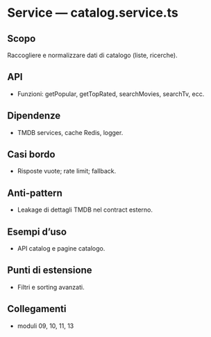# Service — catalog.service.ts

## Scopo
Raccogliere e normalizzare dati di catalogo (liste, ricerche).

## API
- Funzioni: getPopular, getTopRated, searchMovies, searchTv, ecc.

## Dipendenze
- TMDB services, cache Redis, logger.

## Casi bordo
- Risposte vuote; rate limit; fallback.

## Anti-pattern
- Leakage di dettagli TMDB nel contract esterno.

## Esempi d’uso
- API catalog e pagine catalogo.

## Punti di estensione
- Filtri e sorting avanzati.

## Collegamenti
- moduli 09, 10, 11, 13